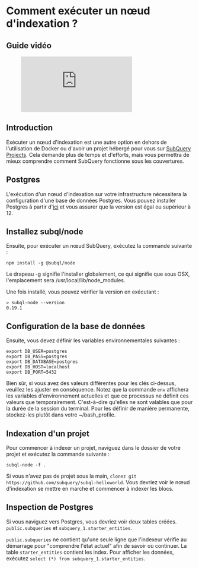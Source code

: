 # Comment exécuter un nœud d'indexation ?

## Guide vidéo

<figure class="video_container">
  <iframe src="https://www.youtube.com/embed/QfNsR12ItnA" frameborder="0" allowfullscreen="true"></iframe>
</figure>

## Introduction

Exécuter un nœud d'indexation est une autre option en dehors de l'utilisation de Docker ou d'avoir un projet hébergé pour vous sur [SubQuery Projects](https://project.subquery.network/). Cela demande plus de temps et d'efforts, mais vous permettra de mieux comprendre comment SubQuery fonctionne sous les couvertures.

## Postgres

L'exécution d'un nœud d'indexation sur votre infrastructure nécessitera la configuration d'une base de données Postgres. Vous pouvez installer Postgres à partir d'[ici](https://www.postgresql.org/download/) et vous assurer que la version est égal ou supérieur à 12.

## Installez subql/node

Ensuite, pour exécuter un nœud SubQuery, exécutez la commande suivante :

```shell
npm install -g @subql/node
```

Le drapeau -g signifie l'installer globalement, ce qui signifie que sous OSX, l'emplacement sera /usr/local/lib/node_modules.

Une fois installé, vous pouvez vérifier la version en exécutant :

```shell
> subql-node --version
0.19.1
```

## Configuration de la base de données

Ensuite, vous devez définir les variables environnementales suivantes :

```shell
export DB_USER=postgres
export DB_PASS=postgres
export DB_DATABASE=postgres
export DB_HOST=localhost
export DB_PORT=5432
```

Bien sûr, si vous avez des valeurs différentes pour les clés ci-dessus, veuillez les ajuster en conséquence. Notez que la commande `env` affichera les variables d'environnement actuelles et que ce processus ne définit ces valeurs que temporairement. C'est-à-dire qu'elles ne sont valables que pour la durée de la session du terminal. Pour les définir de manière permanente, stockez-les plutôt dans votre ~/bash_profile.

## Indexation d'un projet

Pour commencer à indexer un projet, naviguez dans le dossier de votre projet et exécutez la commande suivante :

```shell
subql-node -f .
```

Si vous n'avez pas de projet sous la main, `clonez git https://github.com/subquery/subql-helloworld`. Vous devriez voir le nœud d'indexation se mettre en marche et commencer à indexer les blocs.

## Inspection de Postgres

Si vous naviguez vers Postgres, vous devriez voir deux tables créées. `public.subqueries` et `subquery_1.starter_entities`.

`public.subqueries` ne contient qu'une seule ligne que l'indexeur vérifie au démarrage pour "comprendre l'état actuel" afin de savoir où continuer. La table `starter_entities` contient les index. Pour afficher les données, exécutez `select (*) from subquery_1.starter_entities`.
